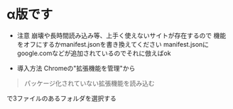 # α版です

- 注意
崩壊や長時間読み込み等、上手く使えないサイトが存在するので
機能をオフにするかmanifest.jsonを書き換えてください
manifest.jsonにgoogle.comなどが追加されているのでそれに倣えばok

- 導入方法
Chromeの"拡張機能を管理"から
> パッケージ化されていない拡張機能を読み込む

で3ファイルのあるフォルダを選択する